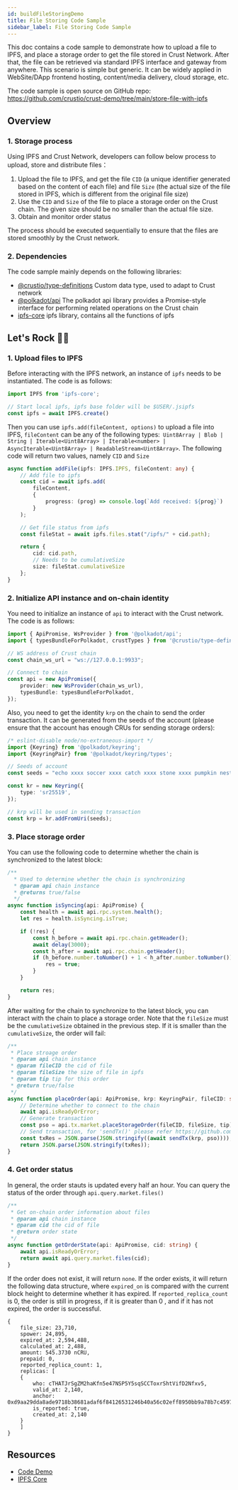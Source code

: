 ```yaml
---
id: buildFileStoringDemo
title: File Storing Code Sample
sidebar_label: File Storing Code Sample
---
```


This doc contains a code sample to demonstrate how to upload a file to IPFS, and place a storage order to get the file stored in Crust Network. After that, the file can be retrieved via standard IPFS interface and gateway from anywhere. This scenario is simple but generic. It can be widely applied in WebSite/DApp frontend hosting, content/media delivery, cloud storage, etc.

The code sample is open source on GitHub repo: https://github.com/crustio/crust-demo/tree/main/store-file-with-ipfs

## Overview

### 1. Storage process

Using IPFS and Crust Network, developers can follow below process to upload, store and distribute files：

1. Upload the file to IPFS, and get the file `CID` (a unique identifier generated based on the content of each file) and file `Size` (the actual size of the file stored in IPFS, which is different from the original file size)
2. Use the `CID` and `Size` of the file to place a storage order on the Crust chain. The given size should be no smaller than the actual file size.
3. Obtain and monitor order status

The process should be executed sequentially to ensure that the files are stored smoothly by the Crust network.

### 2. Dependencies

The code sample mainly depends on the following libraries:

- [@crustio/type-definitions](https://github.com/crustio/crust.js) Custom data type, used to adapt to Crust network
- [@polkadot/api](https://github.com/polkadot-js/api) The polkadot api library provides a Promise-style interface for performing related operations on the Crust chain
- [ipfs-core](https://github.com/ipfs/js-ipfs) ipfs library, contains all the functions of ipfs

## Let's Rock 🤟🏻

### 1. Upload files to IPFS

Before interacting with the IPFS network, an instance of `ipfs` needs to be instantiated. The code is as follows:

```typescript
import IPFS from 'ipfs-core';

// Start local ipfs, ipfs base folder will be $USER/.jsipfs
const ipfs = await IPFS.create()
```

Then you can use `ipfs.add(fileContent, options)` to upload a file into IPFS, `fileContent` can be any of the following types:` Uint8Array | Blob | String | Iterable<Uint8Array> | Iterable<number> | AsyncIterable<Uint8Array> | ReadableStream<Uint8Array>`. The following code will return two values, namely `CID` and `Size`

```typescript
async function addFile(ipfs: IPFS.IPFS, fileContent: any) {
    // Add file to ipfs
    const cid = await ipfs.add(
        fileContent,
        {
            progress: (prog) => console.log(`Add received: ${prog}`)
        }
    );

    // Get file status from ipfs
    const fileStat = await ipfs.files.stat("/ipfs/" + cid.path);

    return {
        cid: cid.path,
        // Needs to be cumulativeSize
        size: fileStat.cumulativeSize
    };
}
```

### 2. Initialize API instance and on-chain identity

You need to initialize an instance of `api` to interact with the Crust network. The code is as follows:

```typescript
import { ApiPromise, WsProvider } from '@polkadot/api';
import { typesBundleForPolkadot, crustTypes } from '@crustio/type-definitions';

// WS address of Crust chain
const chain_ws_url = "ws://127.0.0.1:9933";

// Connect to chain
const api = new ApiPromise({
    provider: new WsProvider(chain_ws_url),
    typesBundle: typesBundleForPolkadot,
});
```

Also, you need to get the identity `krp` on the chain to send the order transaction. It can be generated from the seeds of the account (please ensure that the account has enough CRUs for sending storage orders):

```typescript
/* eslint-disable node/no-extraneous-import */
import {Keyring} from '@polkadot/keyring';
import {KeyringPair} from '@polkadot/keyring/types';

// Seeds of account
const seeds = "echo xxxx soccer xxxx catch xxxx stone xxxx pumpkin nest merge xxxx";

const kr = new Keyring({
    type: 'sr25519',
});

// krp will be used in sending transaction
const krp = kr.addFromUri(seeds);
```

### 3. Place storage order

You can use the following code to determine whether the chain is synchronized to the latest block:

```typescript
/**
  * Used to determine whether the chain is synchronizing
  * @param api chain instance
  * @returns true/false
  */
async function isSyncing(api: ApiPromise) {
    const health = await api.rpc.system.health();
    let res = health.isSyncing.isTrue;

    if (!res) {
        const h_before = await api.rpc.chain.getHeader();
        await delay(3000);
        const h_after = await api.rpc.chain.getHeader();
        if (h_before.number.toNumber() + 1 < h_after.number.toNumber()) {
            res = true;
        }
    }

    return res;
}
```

After waiting for the chain to synchronize to the latest block, you can interact with the chain to place a storage order. Note that the `fileSize` must be the `cumulativeSize` obtained in the previous step. If it is smaller than the `cumulativeSize`, the order will fail:

```typescript
/**
 * Place stroage order
 * @param api chain instance
 * @param fileCID the cid of file
 * @param fileSize the size of file in ipfs
 * @param tip tip for this order
 * @return true/false
 */
async function placeOrder(api: ApiPromise, krp: KeyringPair, fileCID: string, fileSize: number, tip: number) {
    // Determine whether to connect to the chain
    await api.isReadyOrError;
    // Generate transaction
    const pso = api.tx.market.placeStorageOrder(fileCID, fileSize, tip);
    // Send transaction, for 'sendTx()' please refer https://github.com/crustio/crust-demo/blob/main/sample-store-demo/src/utils.ts
    const txRes = JSON.parse(JSON.stringify((await sendTx(krp, pso))));
    return JSON.parse(JSON.stringify(txRes));
}
```

### 4. Get order status

In general, the order stauts is updated every half an hour. You can query the status of the order through `api.query.market.files()`

```typescript
/**
 * Get on-chain order information about files
 * @param api chain instance
 * @param cid the cid of file
 * @return order state
 */
async function getOrderState(api: ApiPromise, cid: string) {
    await api.isReadyOrError;
    return await api.query.market.files(cid);
}
```

If the order does not exist, it will return `none`. If the order exists, it will return the following data structure, where `expired_on` is compared with the current block height to determine whether it has expired. If `reported_replica_count` is 0, the order is still in progress, if it is greater than 0 , and if it has not expired, the order is successful.

```
{
    file_size: 23,710,
    spower: 24,895,
    expired_at: 2,594,488,
    calculated_at: 2,488,
    amount: 545.3730 nCRU,
    prepaid: 0,
    reported_replica_count: 1,
    replicas: [
    {
        who: cTHATJrSgZM2haKfn5e47NSP5Y5sqSCCToxrShtVifD2Nfxv5,
        valid_at: 2,140,
        anchor: 0xd9aa29dda8ade9718b38681adaf6f84126531246b40a56c02eff8950bb9a78b7c459721ce976c5c0c9cd4c743cae107e25adc3a85ed7f401c8dde509d96dcba0,
        is_reported: true,
        created_at: 2,140
    }
    ]
}
```

## Resources

- [Code Demo](https://github.com/crustio/crust-demo)
- [IPFS Core](https://github.com/ipfs/js-ipfs)
